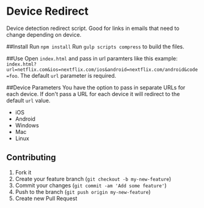 # Device Redirect
Device detection redirect script. Good for links in emails that need to change depending on device.

##Install
Run `npm install`
Run `gulp scripts compress` to build the files.

##Use
Open `index.html` and pass in url paramters like this example: `index.html?url=netflix.com&ios=nextflix.com/ios&android=nextflix.com/android&code=foo`. The default `url` parameter is required.

##Device Parameters
You have the option to pass in separate URLs for each device. If don't pass a URL for each device it will redirect to the default `url` value.
- iOS
- Android
- Windows
- Mac
- Linux

## Contributing
1. Fork it
2. Create your feature branch (`git checkout -b my-new-feature`)
3. Commit your changes (`git commit -am 'Add some feature'`)
4. Push to the branch (`git push origin my-new-feature`)
5. Create new Pull Request
